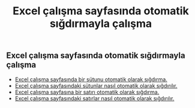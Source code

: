 ﻿---
title:  Excel çalışma sayfasında otomatik sığdırmayla çalışma
second_title: Aspose.Cells Cloud Documen
linktitle: Otomatik fi
type: docs
url: /tr/worksheets/autofit/
aliases: [/autofit-rows-and-columns-of-worksheet/]
keywords: Autofit rows and columns on an Excel worksheet
description: Aspose.Cells Cloud REST API, Excel çalışma sayfasında satır ve sütunların otomatik olarak sığdırılmasını destekler. SDK çeşitli geliştirme dillerini destekler. Bunlar arasında Android, C#, Go, Java, NodeJS, Perl, PHP, Python, Ruby ve Swift bulunur
weight: 20
kwords: Excel, Office Cloud, REST API, Elektronik Tablo, PDF, CSV, Json, Markdwon, Excel çalışma sayfasında otomatik sığdırma ile çalışma
---
## Excel çalışma sayfasında otomatik sığdırmayla çalışma

- [Excel çalışma sayfasında bir sütunu otomatik olarak sığdırma.](/cells/tr/worksheets/autofit/column/)
- [Excel çalışma sayfasındaki sütunlar nasıl otomatik olarak sığdırılır.](/cells/tr/worksheets/autofit/columns/)
- [Excel çalışma sayfasına bir satırı otomatik olarak sığdırma.](/cells/tr/worksheets/autofit/row/)
- [Excel çalışma sayfasındaki satırlar nasıl otomatik olarak sığdırılır.](/cells/tr/worksheets/autofit/rows/)
